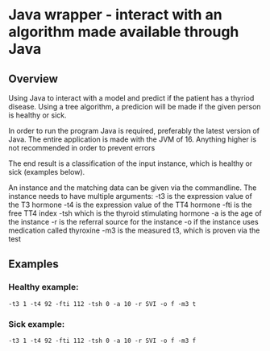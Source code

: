 # Java wrapper - interact with an algorithm made available through Java
## Overview

Using Java to interact with a model and predict if the patient has a thyriod disease. Using a tree algorithm, a predicion will be made if the given person is healthy or sick. 


In order to run the program Java is required, preferably the latest version of Java.
The entire application is made with the JVM of 16. Anything higher is not recommended in order to prevent errors


The end result is a classification of the input instance, which is healthy or sick (examples below).


An instance and the matching data can be given via the commandline. The instance needs to have multiple arguments:
-t3 is the expression value of the T3 hormone
-t4 is the expression value of the TT4 hormone
-fti is the free TT4 index
-tsh which is the thyroid stimulating hormone
-a is the age of the instance
-r is the referral source for the instance
-o if the instance uses medication called thyroxine
-m3 is the measured t3, which is proven via the test

## Examples


### Healthy example:
`-t3 1 -t4 92 -fti 112 -tsh 0 -a 10 -r SVI -o f -m3 t`



### Sick example:
`-t3 1 -t4 92 -fti 112 -tsh 0 -a 10 -r SVI -o f -m3 f`
